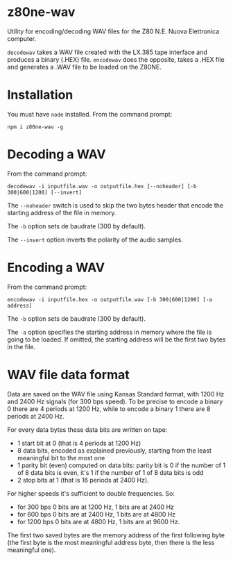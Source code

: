 # z80ne-wav

Utility for encoding/decoding WAV files for the Z80 N.E. Nuova Elettronica computer. 

`decodewav` takes a WAV file created with the LX.385 tape interface and produces a binary (.HEX) file. 
`encodewav` does the opposite, takes a .HEX file and generates a .WAV file to be loaded on the Z80NE. 

# Installation

You must have `node` installed. From the command prompt:

```
npm i z80ne-wav -g
```

# Decoding a WAV

From the command prompt:

```
decodewav -i inputfile.wav -o outputfile.hex [--noheader] [-b 300|600|1200] [--invert]
```

The `--noheader` switch is used to skip the two bytes header that encode the starting address of the file in memory.

The `-b` option sets de baudrate (300 by default).

The `--invert` option inverts the polarity of the audio samples.

# Encoding a WAV

From the command prompt:

```
encodewav -i inputfile.hex -o outputfile.wav [-b 300|600|1200] [-a address]
```

The `-b` option sets de baudrate (300 by default).

The `-a` option specifies the starting address in memory where the file is going to be loaded. 
If omitted, the starting address will be the first two bytes in the file.

# WAV file data format

Data are saved on the WAV file using Kansas Standard format, with 1200 Hz and 2400 Hz signals (for 300 bps speed). To be precise to encode a binary 0 there are 4 periods at 1200 Hz, while to encode a binary 1 there are 8 periods at 2400 Hz.

For every data bytes these data bits are written on tape:

- 1 start bit at 0 (that is 4 periods at 1200 Hz)
- 8 data bits, encoded as explained previously, starting from the least meaningful bit to the most one
- 1 parity bit (even) computed on data bits: parity bit is 0 if the number of 1 of 8 data bits is even, it's 1 if the number of 1 of 8 data bits is odd
- 2 stop bits at 1 (that is 16 periods at 2400 Hz).

For higher speeds it's sufficient to double frequencies. So:

- for 300 bps 0 bits are at 1200 Hz, 1 bits are at 2400 Hz
- for 600 bps 0 bits are at 2400 Hz, 1 bits are at 4800 Hz
- for 1200 bps 0 bits are at 4800 Hz, 1 bits are at 9600 Hz.

The first two saved bytes are the memory address of the first following byte (the first byte is the most meaningful address byte, then there is the less meaningful one).
